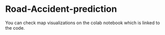# Road-Accident-prediction

You can check map visualizations on the colab notebook which is linked to the code. 
